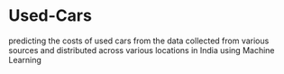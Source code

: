 # Used-Cars
predicting the costs of used cars from the data collected from various sources and distributed across various locations in India using Machine Learning
